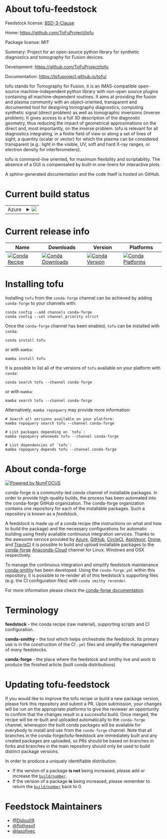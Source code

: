 About tofu-feedstock
====================

Feedstock license: [BSD-3-Clause](https://github.com/conda-forge/tofu-feedstock/blob/main/LICENSE.txt)

Home: https://github.com/ToFuProject/tofu

Package license: MIT

Summary: Project for an open-source python library for synthetic diagnostics and tomography for Fusion devices.

Development: https://github.com/ToFuProject/tofu

Documentation: https://tofuproject.github.io/tofu/

tofu stands for Tomography for Fusion, it is an IMAS-compatible open-source
machine-independent python library with non-open source plugins containing all machine-dependent routines.
It aims at providing the fusion and plasma community with an object-oriented, transparent and documented tool
for designing tomography diagnostics, computing synthetic signal (direct problem) as well as tomographic
inversions (inverse problem). It gives access to a full 3D description of the diagnostic geometry, thus reducing
the impact of geometrical approximations on the direct and, most importantly, on the inverse problem.
tofu is relevant for all diagnostics integrating, in a finitie field of view or along a set of lines of sight,
a quantity (scalar or vector) for which the plasma can be considered transparent (e.g.: light in the visible, UV,
soft and hard X-ray ranges, or electron density for interferometers).

tofu is command-line oriented, for maximum flexibility and scriptability. The absence of a GUI is compensated by
built-in one-liners for interactive plots.

A sphinx-generated documentation and the code itself is hosted on GitHub.


Current build status
====================


<table>
    
  <tr>
    <td>Azure</td>
    <td>
      <details>
        <summary>
          <a href="https://dev.azure.com/conda-forge/feedstock-builds/_build/latest?definitionId=10944&branchName=main">
            <img src="https://dev.azure.com/conda-forge/feedstock-builds/_apis/build/status/tofu-feedstock?branchName=main">
          </a>
        </summary>
        <table>
          <thead><tr><th>Variant</th><th>Status</th></tr></thead>
          <tbody><tr>
              <td>linux_64_numpy1.22python3.10.____cpython</td>
              <td>
                <a href="https://dev.azure.com/conda-forge/feedstock-builds/_build/latest?definitionId=10944&branchName=main">
                  <img src="https://dev.azure.com/conda-forge/feedstock-builds/_apis/build/status/tofu-feedstock?branchName=main&jobName=linux&configuration=linux%20linux_64_numpy1.22python3.10.____cpython" alt="variant">
                </a>
              </td>
            </tr><tr>
              <td>linux_64_numpy1.22python3.8.____cpython</td>
              <td>
                <a href="https://dev.azure.com/conda-forge/feedstock-builds/_build/latest?definitionId=10944&branchName=main">
                  <img src="https://dev.azure.com/conda-forge/feedstock-builds/_apis/build/status/tofu-feedstock?branchName=main&jobName=linux&configuration=linux%20linux_64_numpy1.22python3.8.____cpython" alt="variant">
                </a>
              </td>
            </tr><tr>
              <td>linux_64_numpy1.22python3.9.____cpython</td>
              <td>
                <a href="https://dev.azure.com/conda-forge/feedstock-builds/_build/latest?definitionId=10944&branchName=main">
                  <img src="https://dev.azure.com/conda-forge/feedstock-builds/_apis/build/status/tofu-feedstock?branchName=main&jobName=linux&configuration=linux%20linux_64_numpy1.22python3.9.____cpython" alt="variant">
                </a>
              </td>
            </tr><tr>
              <td>linux_64_numpy1.23python3.11.____cpython</td>
              <td>
                <a href="https://dev.azure.com/conda-forge/feedstock-builds/_build/latest?definitionId=10944&branchName=main">
                  <img src="https://dev.azure.com/conda-forge/feedstock-builds/_apis/build/status/tofu-feedstock?branchName=main&jobName=linux&configuration=linux%20linux_64_numpy1.23python3.11.____cpython" alt="variant">
                </a>
              </td>
            </tr><tr>
              <td>osx_64_numpy1.22python3.10.____cpython</td>
              <td>
                <a href="https://dev.azure.com/conda-forge/feedstock-builds/_build/latest?definitionId=10944&branchName=main">
                  <img src="https://dev.azure.com/conda-forge/feedstock-builds/_apis/build/status/tofu-feedstock?branchName=main&jobName=osx&configuration=osx%20osx_64_numpy1.22python3.10.____cpython" alt="variant">
                </a>
              </td>
            </tr><tr>
              <td>osx_64_numpy1.22python3.8.____cpython</td>
              <td>
                <a href="https://dev.azure.com/conda-forge/feedstock-builds/_build/latest?definitionId=10944&branchName=main">
                  <img src="https://dev.azure.com/conda-forge/feedstock-builds/_apis/build/status/tofu-feedstock?branchName=main&jobName=osx&configuration=osx%20osx_64_numpy1.22python3.8.____cpython" alt="variant">
                </a>
              </td>
            </tr><tr>
              <td>osx_64_numpy1.22python3.9.____cpython</td>
              <td>
                <a href="https://dev.azure.com/conda-forge/feedstock-builds/_build/latest?definitionId=10944&branchName=main">
                  <img src="https://dev.azure.com/conda-forge/feedstock-builds/_apis/build/status/tofu-feedstock?branchName=main&jobName=osx&configuration=osx%20osx_64_numpy1.22python3.9.____cpython" alt="variant">
                </a>
              </td>
            </tr><tr>
              <td>osx_64_numpy1.23python3.11.____cpython</td>
              <td>
                <a href="https://dev.azure.com/conda-forge/feedstock-builds/_build/latest?definitionId=10944&branchName=main">
                  <img src="https://dev.azure.com/conda-forge/feedstock-builds/_apis/build/status/tofu-feedstock?branchName=main&jobName=osx&configuration=osx%20osx_64_numpy1.23python3.11.____cpython" alt="variant">
                </a>
              </td>
            </tr><tr>
              <td>win_64_numpy1.22python3.10.____cpython</td>
              <td>
                <a href="https://dev.azure.com/conda-forge/feedstock-builds/_build/latest?definitionId=10944&branchName=main">
                  <img src="https://dev.azure.com/conda-forge/feedstock-builds/_apis/build/status/tofu-feedstock?branchName=main&jobName=win&configuration=win%20win_64_numpy1.22python3.10.____cpython" alt="variant">
                </a>
              </td>
            </tr><tr>
              <td>win_64_numpy1.22python3.8.____cpython</td>
              <td>
                <a href="https://dev.azure.com/conda-forge/feedstock-builds/_build/latest?definitionId=10944&branchName=main">
                  <img src="https://dev.azure.com/conda-forge/feedstock-builds/_apis/build/status/tofu-feedstock?branchName=main&jobName=win&configuration=win%20win_64_numpy1.22python3.8.____cpython" alt="variant">
                </a>
              </td>
            </tr><tr>
              <td>win_64_numpy1.22python3.9.____cpython</td>
              <td>
                <a href="https://dev.azure.com/conda-forge/feedstock-builds/_build/latest?definitionId=10944&branchName=main">
                  <img src="https://dev.azure.com/conda-forge/feedstock-builds/_apis/build/status/tofu-feedstock?branchName=main&jobName=win&configuration=win%20win_64_numpy1.22python3.9.____cpython" alt="variant">
                </a>
              </td>
            </tr><tr>
              <td>win_64_numpy1.23python3.11.____cpython</td>
              <td>
                <a href="https://dev.azure.com/conda-forge/feedstock-builds/_build/latest?definitionId=10944&branchName=main">
                  <img src="https://dev.azure.com/conda-forge/feedstock-builds/_apis/build/status/tofu-feedstock?branchName=main&jobName=win&configuration=win%20win_64_numpy1.23python3.11.____cpython" alt="variant">
                </a>
              </td>
            </tr>
          </tbody>
        </table>
      </details>
    </td>
  </tr>
</table>

Current release info
====================

| Name | Downloads | Version | Platforms |
| --- | --- | --- | --- |
| [![Conda Recipe](https://img.shields.io/badge/recipe-tofu-green.svg)](https://anaconda.org/conda-forge/tofu) | [![Conda Downloads](https://img.shields.io/conda/dn/conda-forge/tofu.svg)](https://anaconda.org/conda-forge/tofu) | [![Conda Version](https://img.shields.io/conda/vn/conda-forge/tofu.svg)](https://anaconda.org/conda-forge/tofu) | [![Conda Platforms](https://img.shields.io/conda/pn/conda-forge/tofu.svg)](https://anaconda.org/conda-forge/tofu) |

Installing tofu
===============

Installing `tofu` from the `conda-forge` channel can be achieved by adding `conda-forge` to your channels with:

```
conda config --add channels conda-forge
conda config --set channel_priority strict
```

Once the `conda-forge` channel has been enabled, `tofu` can be installed with `conda`:

```
conda install tofu
```

or with `mamba`:

```
mamba install tofu
```

It is possible to list all of the versions of `tofu` available on your platform with `conda`:

```
conda search tofu --channel conda-forge
```

or with `mamba`:

```
mamba search tofu --channel conda-forge
```

Alternatively, `mamba repoquery` may provide more information:

```
# Search all versions available on your platform:
mamba repoquery search tofu --channel conda-forge

# List packages depending on `tofu`:
mamba repoquery whoneeds tofu --channel conda-forge

# List dependencies of `tofu`:
mamba repoquery depends tofu --channel conda-forge
```


About conda-forge
=================

[![Powered by
NumFOCUS](https://img.shields.io/badge/powered%20by-NumFOCUS-orange.svg?style=flat&colorA=E1523D&colorB=007D8A)](https://numfocus.org)

conda-forge is a community-led conda channel of installable packages.
In order to provide high-quality builds, the process has been automated into the
conda-forge GitHub organization. The conda-forge organization contains one repository
for each of the installable packages. Such a repository is known as a *feedstock*.

A feedstock is made up of a conda recipe (the instructions on what and how to build
the package) and the necessary configurations for automatic building using freely
available continuous integration services. Thanks to the awesome service provided by
[Azure](https://azure.microsoft.com/en-us/services/devops/), [GitHub](https://github.com/),
[CircleCI](https://circleci.com/), [AppVeyor](https://www.appveyor.com/),
[Drone](https://cloud.drone.io/welcome), and [TravisCI](https://travis-ci.com/)
it is possible to build and upload installable packages to the
[conda-forge](https://anaconda.org/conda-forge) [Anaconda-Cloud](https://anaconda.org/)
channel for Linux, Windows and OSX respectively.

To manage the continuous integration and simplify feedstock maintenance
[conda-smithy](https://github.com/conda-forge/conda-smithy) has been developed.
Using the ``conda-forge.yml`` within this repository, it is possible to re-render all of
this feedstock's supporting files (e.g. the CI configuration files) with ``conda smithy rerender``.

For more information please check the [conda-forge documentation](https://conda-forge.org/docs/).

Terminology
===========

**feedstock** - the conda recipe (raw material), supporting scripts and CI configuration.

**conda-smithy** - the tool which helps orchestrate the feedstock.
                   Its primary use is in the construction of the CI ``.yml`` files
                   and simplify the management of *many* feedstocks.

**conda-forge** - the place where the feedstock and smithy live and work to
                  produce the finished article (built conda distributions)


Updating tofu-feedstock
=======================

If you would like to improve the tofu recipe or build a new
package version, please fork this repository and submit a PR. Upon submission,
your changes will be run on the appropriate platforms to give the reviewer an
opportunity to confirm that the changes result in a successful build. Once
merged, the recipe will be re-built and uploaded automatically to the
`conda-forge` channel, whereupon the built conda packages will be available for
everybody to install and use from the `conda-forge` channel.
Note that all branches in the conda-forge/tofu-feedstock are
immediately built and any created packages are uploaded, so PRs should be based
on branches in forks and branches in the main repository should only be used to
build distinct package versions.

In order to produce a uniquely identifiable distribution:
 * If the version of a package **is not** being increased, please add or increase
   the [``build/number``](https://docs.conda.io/projects/conda-build/en/latest/resources/define-metadata.html#build-number-and-string).
 * If the version of a package **is** being increased, please remember to return
   the [``build/number``](https://docs.conda.io/projects/conda-build/en/latest/resources/define-metadata.html#build-number-and-string)
   back to 0.

Feedstock Maintainers
=====================

* [@Didou09](https://github.com/Didou09/)
* [@flothesof](https://github.com/flothesof/)
* [@lasofivec](https://github.com/lasofivec/)

